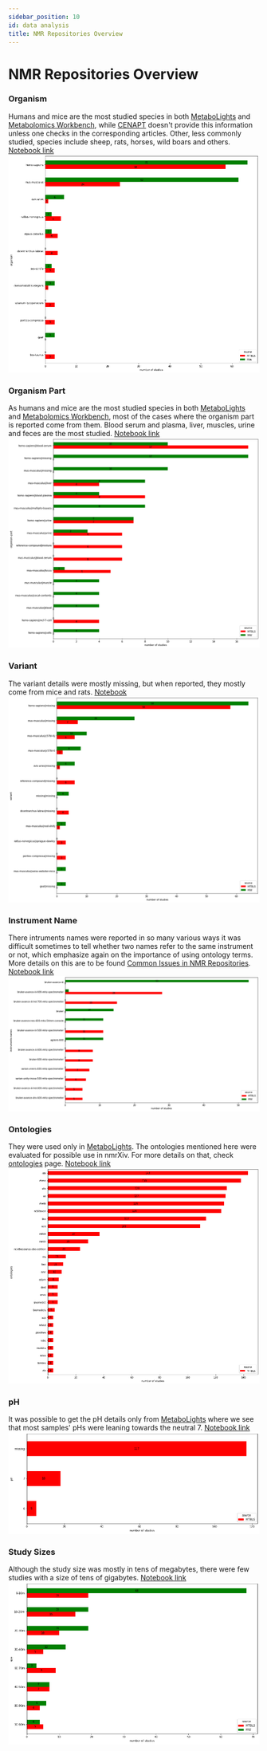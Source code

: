 ```yaml
---
sidebar_position: 10
id: data analysis
title: NMR Repositories Overview
---
```

# NMR Repositories Overview

### Organism
Humans and mice are the most studied species in both [MetaboLights](https://www.ebi.ac.uk/metabolights/) and [Metabolomics Workbench](https://www.metabolomicsworkbench.org/), while [CENAPT](https://dataverse.harvard.edu/dataverse/cenapt) doesn't provide this information unless one checks in the corresponding articles. Other, less commonly studied, species include sheep, rats, horses, wild boars and others. [Notebook link](https://github.com/NFDI4Chem/repo-scripts/blob/main/notebooks/organism.ipynb)
![organism](https://raw.githubusercontent.com/NFDI4Chem/nmrxiv-docs/main/static/img/organism.png)

### Organism Part
As humans and mice are the most studied species in both [MetaboLights](https://www.ebi.ac.uk/metabolights/) and [Metabolomics Workbench](https://www.metabolomicsworkbench.org/), most of the cases where the organism part is reported come from them. Blood serum and plasma, liver, muscles, urine and feces are the most studied. [Notebook link](https://github.com/NFDI4Chem/repo-scripts/blob/main/notebooks/organism-part.ipynb)
![organism part](https://raw.githubusercontent.com/NFDI4Chem/nmrxiv-docs/main/static/img/part.png)

### Variant
The variant details were mostly missing, but when reported, they mostly come from mice and rats. [Notebook](https://github.com/NFDI4Chem/repo-scripts/blob/main/notebooks/variant.ipynb)
![variant](https://raw.githubusercontent.com/NFDI4Chem/nmrxiv-docs/main/static/img/variant.png)

### Instrument Name
There intruments names were reported in so many various ways it was difficult sometimes to tell whether two names refer to the same instrument or not, which emphasize again on the importance of using ontology terms. More details on this are to be found [Common Issues in NMR Repositories](https://docs.nmrxiv.org/docs/advanced-guides/common%20issues%20encountered%20in%20nmr%20repositories/). [Notebook link](https://github.com/NFDI4Chem/repo-scripts/blob/main/notebooks/instruments-names.ipynb)
![instrument name](https://raw.githubusercontent.com/NFDI4Chem/nmrxiv-docs/main/static/img/instrument.png)


### Ontologies
They were used only in [MetaboLights](https://www.ebi.ac.uk/metabolights/). The ontologies mentioned here were evaluated for possible use in nmrXiv. For more details on that, check [ontologies](https://docs.nmrxiv.org/docs/introduction/ontologies) page. [Notebook link](https://github.com/NFDI4Chem/repo-scripts/blob/main/notebooks/ontologies.ipynb)
![ontologies](https://raw.githubusercontent.com/NFDI4Chem/nmrxiv-docs/main/static/img/ontology.png)

### pH
It was possible to get the pH details only from [MetaboLights](https://www.ebi.ac.uk/metabolights/) where we see that most samples' pHs were leaning towards the neutral 7. [Notebook link](https://github.com/NFDI4Chem/repo-scripts/blob/main/notebooks/ph.ipynb)
![pH](https://raw.githubusercontent.com/NFDI4Chem/nmrxiv-docs/main/static/img/ph.png)


### Study Sizes
Although the study size was mostly in tens of megabytes, there were few studies with a size of tens of gigabytes. [Notebook link](https://github.com/NFDI4Chem/repo-scripts/blob/main/notebooks/size.ipynb)
![size](https://raw.githubusercontent.com/NFDI4Chem/nmrxiv-docs/main/static/img/size.png)
